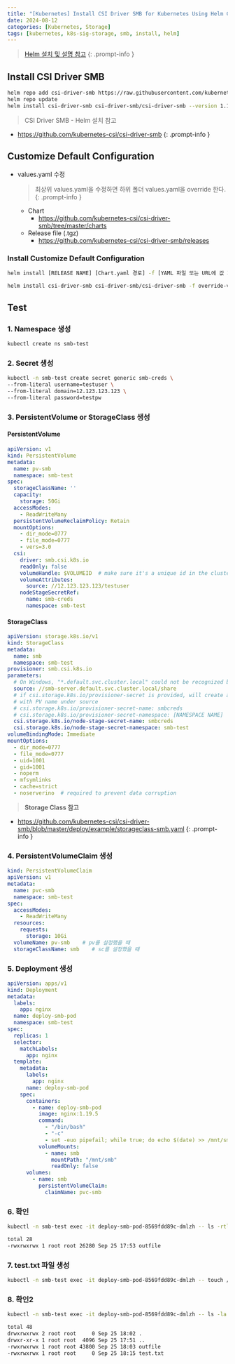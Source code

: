 ```yaml
---
title: "[Kubernetes] Install CSI Driver SMB for Kubernetes Using Helm Chart"
date: 2024-08-12
categories: [Kubernetes, Storage]
tags: [kubernetes, k8s-sig-storage, smb, install, helm]
---
```


> [Helm 설치 및 설명 참고](https://kyungryeol-yoon.github.io/posts/kubernetes-helm/)
{: .prompt-info }

## Install CSI Driver SMB

```bash
helm repo add csi-driver-smb https://raw.githubusercontent.com/kubernetes-csi/csi-driver-smb/master/charts
helm repo update
helm install csi-driver-smb csi-driver-smb/csi-driver-smb --version 1.15.0
```

> CSI Driver SMB - Helm 설치 참고
- <https://github.com/kubernetes-csi/csi-driver-smb>
{: .prompt-info }

## Customize Default Configuration

- values.yaml 수정
  > 최상위 values.yaml을 수정하면 하위 폴더 values.yaml을 override 한다.
  {: .prompt-info }
  - Chart
    - <https://github.com/kubernetes-csi/csi-driver-smb/tree/master/charts>
  - Release file (.tgz)
    - <https://github.com/kubernetes-csi/csi-driver-smb/releases>

### Install Customize Default Configuration

```bash
helm install [RELEASE NAME] [Chart.yaml 경로] -f [YAML 파일 또는 URL에 값 지정 (여러 개를 지정가능)] -n [NAMESPACE NAME]
```

```bash
helm install csi-driver-smb csi-driver-smb/csi-driver-smb -f override-values.yaml -n [NAMESPACE NAME]
```

## Test

### 1. Namespace 생성

```bash
kubectl create ns smb-test
```

### 2. Secret 생성

```bash
kubectl -n smb-test create secret generic smb-creds \
--from-literal username=testuser \
--from-literal domain=12.123.123.123 \
--from-literal password=testpw
```

### 3. PersistentVolume or StorageClass 생성

#### PersistentVolume

```yaml
apiVersion: v1
kind: PersistentVolume
metadata:
  name: pv-smb
  namespace: smb-test
spec:
  storageClassName: ''
  capacity:
    storage: 50Gi
  accessModes:
    - ReadWriteMany
  persistentVolumeReclaimPolicy: Retain
  mountOptions:
    - dir_mode=0777
    - file_mode=0777
    - vers=3.0
  csi:
    driver: smb.csi.k8s.io
    readOnly: false
    volumeHandle: $VOLUMEID  # make sure it's a unique id in the cluster
    volumeAttributes:
      source: //12.123.123.123/testuser
    nodeStageSecretRef:
      name: smb-creds
      namespace: smb-test
```

#### StorageClass

```yaml
apiVersion: storage.k8s.io/v1
kind: StorageClass
metadata:
  name: smb
  namespace: smb-test
provisioner: smb.csi.k8s.io
parameters:
  # On Windows, "*.default.svc.cluster.local" could not be recognized by csi-proxy
  source: //smb-server.default.svc.cluster.local/share
  # if csi.storage.k8s.io/provisioner-secret is provided, will create a sub directory
  # with PV name under source
  # csi.storage.k8s.io/provisioner-secret-name: smbcreds
  # csi.storage.k8s.io/provisioner-secret-namespace: [NAMESPACE NAME]
  csi.storage.k8s.io/node-stage-secret-name: smbcreds
  csi.storage.k8s.io/node-stage-secret-namespace: smb-test
volumeBindingMode: Immediate
mountOptions:
  - dir_mode=0777
  - file_mode=0777
  - uid=1001
  - gid=1001
  - noperm
  - mfsymlinks
  - cache=strict
  - noserverino  # required to prevent data corruption
```

> **Storage Class 참고**
  - <https://github.com/kubernetes-csi/csi-driver-smb/blob/master/deploy/example/storageclass-smb.yaml>
{: .prompt-info }

### 4. PersistentVolumeClaim 생성

```yaml
kind: PersistentVolumeClaim
apiVersion: v1
metadata:
  name: pvc-smb
  namespace: smb-test
spec:
  accessModes:
    - ReadWriteMany
  resources:
    requests:
      storage: 10Gi
  volumeName: pv-smb    # pv를 설정했을 때
  storageClassName: smb    # sc를 설정했을 때
```

### 5. Deployment 생성

```yaml
apiVersion: apps/v1
kind: Deployment
metadata:
  labels:
    app: nginx
  name: deploy-smb-pod
  namespace: smb-test
spec:
  replicas: 1
  selector:
    matchLabels:
      app: nginx
  template:
    metadata:
      labels:
        app: nginx
      name: deploy-smb-pod
    spec:
      containers:
        - name: deploy-smb-pod
          image: nginx:1.19.5
          command:
            - "/bin/bash"
            - "-c"
            - set -euo pipefail; while true; do echo $(date) >> /mnt/smb/outfile; sleep 1; done
          volumeMounts:
            - name: smb
              mountPath: "/mnt/smb"
              readOnly: false
      volumes:
        - name: smb
          persistentVolumeClaim:
            claimName: pvc-smb
```

### 6. 확인

```bash
kubectl -n smb-test exec -it deploy-smb-pod-8569fdd89c-dmlzh -- ls -rtl /mnt/smb

total 28
-rwxrwxrwx 1 root root 26280 Sep 25 17:53 outfile
```

### 7. test.txt 파일 생성

```bash
kubectl -n smb-test exec -it deploy-smb-pod-8569fdd89c-dmlzh -- touch /mnt/smb/test.txt
```

### 8. 확인2

```bash
kubectl -n smb-test exec -it deploy-smb-pod-8569fdd89c-dmlzh -- ls -la /mnt/smb

total 48
drwxrwxrwx 2 root root     0 Sep 25 18:02 .
drwxr-xr-x 1 root root  4096 Sep 25 17:51 ..
-rwxrwxrwx 1 root root 43800 Sep 25 18:03 outfile
-rwxrwxrwx 1 root root     0 Sep 25 18:15 test.txt
```